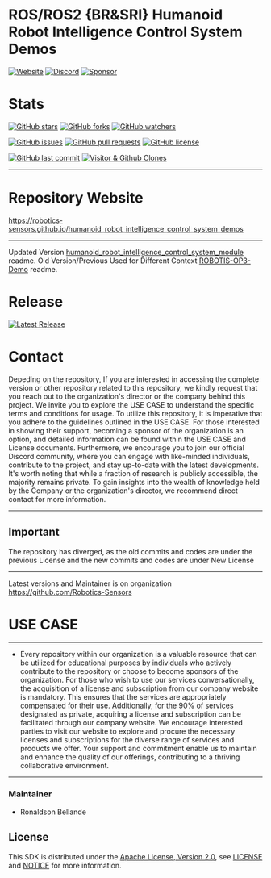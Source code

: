 # ROS/ROS2 {BR&SRI} Humanoid Robot Intelligence Control System Demos

[![Website](https://img.shields.io/badge/Visit%20our-Website-0099cc?style=for-the-badge)](https://robotics-sensors.github.io)
[![Discord](https://img.shields.io/badge/Join%20our-Discord-7289DA?logo=discord&style=for-the-badge)](https://discord.gg/Yc72nd4w)
[![Sponsor](https://img.shields.io/badge/Sponsor-Robotics%20Sensors%20Research-red?style=for-the-badge&logo=github)](https://github.com/sponsors/Robotics-Sensors)

# Stats
[![GitHub stars](https://img.shields.io/github/stars/Robotics-Sensors/humanoid_robot_intelligence_control_system_demos.svg?style=social)](https://github.com/Robotics-Sensors/humanoid_robot_intelligence_control_system_demos/stargazers)
[![GitHub forks](https://img.shields.io/github/forks/Robotics-Sensors/humanoid_robot_intelligence_control_system_demos.svg?style=social)](https://github.com/Robotics-Sensors/humanoid_robot_intelligence_control_system_demos/network)
[![GitHub watchers](https://img.shields.io/github/watchers/Robotics-Sensors/humanoid_robot_intelligence_control_system_demos.svg?style=social)](https://github.com/Robotics-Sensors/humanoid_robot_intelligence_control_system_demos/watchers)

[![GitHub issues](https://img.shields.io/github/issues/Robotics-Sensors/humanoid_robot_intelligence_control_system_demos.svg)](https://github.com/Robotics-Sensors/humanoid_robot_intelligence_control_system_demos/issues)
[![GitHub pull requests](https://img.shields.io/github/issues-pr/Robotics-Sensors/humanoid_robot_intelligence_control_system_demos.svg)](https://github.com/Robotics-Sensors/humanoid_robot_intelligence_control_system_demos/pulls)
[![GitHub license](https://img.shields.io/github/license/Robotics-Sensors/humanoid_robot_intelligence_control_system_demos.svg)](https://github.com/Robotics-Sensors/humanoid_robot_intelligence_control_system_demos/blob/main/LICENSE)

[![GitHub last commit](https://img.shields.io/github/last-commit/Robotics-Sensors/humanoid_robot_intelligence_control_system_demos.svg)](https://github.com/Robotics-Sensors/humanoid_robot_intelligence_control_system_demos/commits)
[![Visitor & Github Clones](https://img.shields.io/badge/dynamic/json?color=2e8b57&label=Visitor%20%26%20GitHub%20Clones&query=$.count&url=https://api.github.com/repos/Robotics-Sensors/humanoid_robot_intelligence_control_system_demos/traffic)](https://github.com/Robotics-Sensors/humanoid_robot_intelligence_control_system_demos)


--------------------------------------------------------------------------------------------------------
# Repository Website
https://robotics-sensors.github.io/humanoid_robot_intelligence_control_system_demos

--------------------------------------------------------------------------------------------------------
Updated Version [humanoid_robot_intelligence_control_system_module](https://github.com/Robotics-Sensors/humanoid_robot_intelligence_control_system_demos) readme.
Old Version/Previous Used for Different Context [ROBOTIS-OP3-Demo](https://github.com/ROBOTIS-GIT/ROBOTIS-OP3-Demo) readme.

# Release
[![Latest Release](https://img.shields.io/github/v/release/Robotics-Sensors/humanoid_robot_intelligence_control_system_tools?style=for-the-badge&color=yellow)](https://github.com/Robotics-Sensors/humanoid_robot_intelligence_control_system_demos/releases/)

# Contact
Depeding on the repository, If you are interested in accessing the complete version or other repository related to this repository, we kindly request that you reach out to the organization's director or the company behind this project. We invite you to explore the USE CASE to understand the specific terms and conditions for usage. To utilize this repository, it is imperative that you adhere to the guidelines outlined in the USE CASE. For those interested in showing their support, becoming a sponsor of the organization is an option, and detailed information can be found within the USE CASE and License documents. Furthermore, we encourage you to join our official Discord community, where you can engage with like-minded individuals, contribute to the project, and stay up-to-date with the latest developments. It's worth noting that while a fraction of research is publicly accessible, the majority remains private. To gain insights into the wealth of knowledge held by the Company or the organization's director, we recommend direct contact for more information.

--------------------------------------------------------------------------------------------------------
## Important
The repository has diverged, as the old commits and codes are under the previous License and
the new commits and codes are under New License

--------------------------------------------------------------------------------------------------------
Latest versions and Maintainer is on organization https://github.com/Robotics-Sensors


# USE CASE
--------------------------------------------------------------------------------------------------------
* Every repository within our organization is a valuable resource that can be utilized for educational purposes by individuals who actively contribute to the repository or choose to become sponsors of the organization. For those who wish to use our services conversationally, the acquisition of a license and subscription from our company website is mandatory. This ensures that the services are appropriately compensated for their use. Additionally, for the 90% of services designated as private, acquiring a license and subscription can be facilitated through our company website. We encourage interested parties to visit our website to explore and procure the necessary licenses and subscriptions for the diverse range of services and products we offer. Your support and commitment enable us to maintain and enhance the quality of our offerings, contributing to a thriving collaborative environment.
--------------------------------------------------------------------------------------------------------

### Maintainer
* Ronaldson Bellande

## License
This SDK is distributed under the [Apache License, Version 2.0](https://www.apache.org/licenses/LICENSE-2.0), see [LICENSE](https://github.com/Robotics-Sensors/humanoid_robot_intelligence_control_system_demos/blob/main/LICENSE) and [NOTICE](https://github.com/Robotics-Sensors/humanoid_robot_intelligence_control_system_demos/blob/main/LICENSE) for more information.
